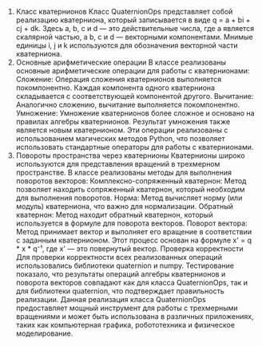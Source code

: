 1. Класс кватернионов
Класс QuaternionOps представляет собой реализацию кватерниона, который записывается в виде q = a + bi + cj + dk. Здесь a, b, c и d — это действительные числа, где a является скалярной частью, а b, c и d — векторными компонентами. Мнимые единицы i, j и k используются для обозначения векторной части кватерниона.
2. Основные арифметические операции
В классе реализованы основные арифметические операции для работы с кватернионами:
Сложение: Операция сложения кватернионов выполняется покомпонентно. Каждая компонента одного кватерниона складывается с соответствующей компонентой другого.
Вычитание: Аналогично сложению, вычитание выполняется покомпонентно.
Умножение: Умножение кватернионов более сложное и основано на правилах алгебры кватернионов. Результат умножения также является новым кватернионом.
Эти операции реализованы с использованием магических методов Python, что позволяет использовать стандартные операторы для работы с кватернионами.
3. Повороты пространства через кватернионы
Кватернионы широко используются для представления вращений в трехмерном пространстве. В классе реализованы методы для выполнения поворотов векторов:
Комплексно-сопряженный кватернон: Метод позволяет находить сопряженный кватернон, который необходим для выполнения поворотов.
Норма: Метод вычисляет норму (или модуль) кватерниона, что важно для нормализации.
Обратный кватернон: Метод находит обратный кватернон, который используется в формуле для поворота векторов.
Поворот вектора: Метод принимает вектор и выполняет его вращение в соответствии с заданным кватернионом. Этот процесс основан на формуле x' = q * x * q⁻¹, где x' — это повернутый вектор.
Проверка корректности
Для проверки корректности всех реализованных операций использовались библиотеки quaternion и numpy. Тестирование показало, что результаты операций алгебры кватернионов и поворота векторов совпадают как для класса QuaternionOps, так и для библиотеки quaternion, что подтверждает правильность реализации.
Данная реализация класса QuaternionOps предоставляет мощный инструмент для работы с трехмерными вращениями и может быть использована в различных приложениях, таких как компьютерная графика, робототехника и физическое моделирование.
